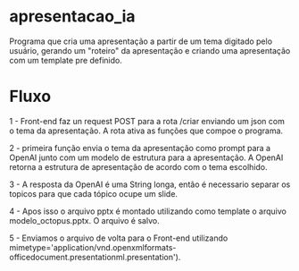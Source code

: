 # apresentacao_ia
Programa que cria uma apresentação a partir de um tema digitado pelo usuário, gerando um "roteiro" da apresentação e criando uma apresentação com um template pre definido.

# Fluxo
1 - Front-end faz un request POST para a rota /criar enviando um json com o tema da apresentação.
A rota ativa as funções que compoe o programa.

2 - primeira função envia o tema da apresentação como prompt para a OpenAI junto com um modelo de estrutura para a apresentação. A OpenAI retorna a estrutura de apresentação de acordo com o tema escolhido.

3 - A resposta da OpenAI é uma String longa, então é necessario separar os topicos para que cada tópico ocupe um slide.

4 - Apos isso o arquivo pptx é montado utilizando como template o arquivo modelo_octopus.pptx. O arquivo é salvo.

5 - Enviamos o arquivo de volta para o Front-end utilizando mimetype='application/vnd.openxmlformats-officedocument.presentationml.presentation').
